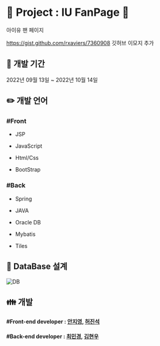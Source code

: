 # :purple_heart: Project : IU FanPage :purple_heart:

아이유 팬 페이지

https://gist.github.com/rxaviers/7360908 깃허브 이모지 추가


## :calendar: 개발 기간


2022년 09월 13일 ~ 2022년 10월 14일

## :pencil2: 개발 언어

<h3> #Front </h3>
  
  - JSP
  
  - JavaScript
  
  - Html/Css
  
  - BootStrap

<h3> #Back </h3>

  - Spring

  - JAVA

  - Oracle DB

  - Mybatis

  - Tiles

## :mag_right: DataBase 설계

![DB](https://user-images.githubusercontent.com/111732773/202987061-72255b83-346d-428e-b7cf-63fca1bedf35.JPG)


## :family: 개발

<h4> #Front-end developer : <a href="https://github.com/jiyoung1997">안지영</a>, <a href="https://github.com/jinsheo">허진석</a> </h4>
  
<h4> #Back-end developer : <a href="https://github.com/yoona4320">최민경</a>, <a href="https://github.com/rlagusdn6545">김현우</a> </h4>


